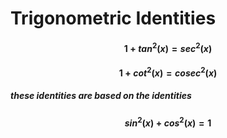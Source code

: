 # Trigonometric Identities

#### $$1 + tan^2(x) = sec^2(x)$$
#### $$1 + cot^2(x) = cosec^2(x)$$

##### these identities are based on the identities
#### $$ sin^2(x) + cos^2(x) = 1$$